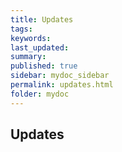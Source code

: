 ```yaml
---
title: Updates
tags:
keywords: 
last_updated: 
summary: 
published: true
sidebar: mydoc_sidebar
permalink: updates.html
folder: mydoc
---
```



## Updates


<!-- {% include links.html %} -->
